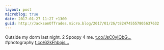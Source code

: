 ```yaml
---
layout: post
microblog: true
date: 2017-01-27 11:27 +1300
guid: http://JacksonOfTrades.micro.blog/2017/01/26/t824745557805637632.html
---
```

Outside my dorm last night. 2 Spoopy 4 me. [t.co/JsC0yIQbG...](https://t.co/JsC0yIQbGJ) #photography [t.co/62kFhbojs...](https://t.co/62kFhbojsA)
